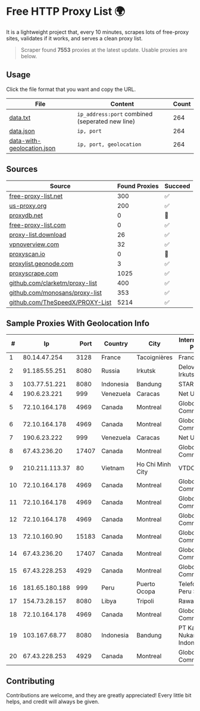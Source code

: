 
# Free HTTP Proxy List 🌍

It is a lightweight project that, every 10 minutes, scrapes lots of free-proxy sites, validates if it works, and serves a clean proxy list.


> Scraper found **7553** proxies at the latest update. Usable proxies are below.

## Usage

Click the file format that you want and copy the URL.


|File|Content|Count|
|----|-------|-----|
|[data.txt](https://raw.githubusercontent.com/themiralay/Proxy-List-World/master/data.txt)|`ip_address:port` combined (seperated new line)|264|
|[data.json](https://raw.githubusercontent.com/themiralay/Proxy-List-World/master/data.json)|`ip, port`|264|
|[data-with-geolocation.json](https://raw.githubusercontent.com/themiralay/Proxy-List-World/master/data-with-geolocation.json)|`ip, port, geolocation`|264|

## Sources

|Source|Found Proxies|Succeed|
|------|-------------|-------|
|[free-proxy-list.net](https://free-proxy-list.net)|300|✅|
|[us-proxy.org](https://www.us-proxy.org)|200|✅|
|[proxydb.net](http://proxydb.net)|0|🚫|
|[free-proxy-list.com](https://free-proxy-list.com/?page=&port=&type%5B%5D=http&type%5B%5D=https&up_time=0&search=Search)|0|✅|
|[proxy-list.download](https://www.proxy-list.download/HTTP)|26|✅|
|[vpnoverview.com](https://vpnoverview.com/privacy/anonymous-browsing/free-proxy-servers)|32|✅|
|[proxyscan.io](https://www.proxyscan.io)|0|🚫|
|[proxylist.geonode.com](https://proxylist.geonode.com/api/proxy-list?limit=300&page=1&sort_by=lastChecked&sort_type=desc&protocols=http,https)|3|✅|
|[proxyscrape.com](https://api.proxyscrape.com/v2/?request=displayproxies&protocol=http&timeout=10000&country=all&ssl=all&anonymity=all)|1025|✅|
|[github.com/clarketm/proxy-list](https://raw.githubusercontent.com/clarketm/proxy-list/master/proxy-list-raw.txt)|400|✅|
|[github.com/monosans/proxy-list](https://raw.githubusercontent.com/monosans/proxy-list/main/proxies/http.txt)|353|✅|
|[github.com/TheSpeedX/PROXY-List](https://raw.githubusercontent.com/TheSpeedX/PROXY-List/master/http.txt)|5214|✅|


## Sample Proxies With Geolocation Info

|#|Ip|Port|Country|City|Internet Service Provider|
|-|--|----|-------|----|-------------------------|
|1|80.14.47.254|3128|France|Tacoignières|France Telecom|
|2|91.185.55.251|8080|Russia|Irkutsk|Delovaya Set' - Irkutsk|
|3|103.77.51.221|8080|Indonesia|Bandung|STARNET|
|4|190.6.23.221|999|Venezuela|Caracas|Net Uno|
|5|72.10.164.178|4969|Canada|Montreal|GloboTech Communications|
|6|72.10.164.178|4969|Canada|Montreal|GloboTech Communications|
|7|190.6.23.222|999|Venezuela|Caracas|Net Uno|
|8|67.43.236.20|17407|Canada|Montreal|GloboTech Communications|
|9|210.211.113.37|80|Vietnam|Ho Chi Minh City|VTDC|
|10|72.10.164.178|4969|Canada|Montreal|GloboTech Communications|
|11|72.10.164.178|4969|Canada|Montreal|GloboTech Communications|
|12|72.10.164.178|4969|Canada|Montreal|GloboTech Communications|
|13|72.10.160.90|15183|Canada|Montreal|GloboTech Communications|
|14|67.43.236.20|17407|Canada|Montreal|GloboTech Communications|
|15|67.43.228.253|4929|Canada|Montreal|GloboTech Communications|
|16|181.65.180.188|999|Peru|Puerto Ocopa|Telefonica del Peru S.A.A.|
|17|154.73.28.157|8080|Libya|Tripoli|Rawafed|
|18|72.10.164.178|4969|Canada|Montreal|GloboTech Communications|
|19|103.167.68.77|8080|Indonesia|Bandung|PT Kataji Nukami Indonesia|
|20|67.43.228.253|4929|Canada|Montreal|GloboTech Communications|



## Contributing

Contributions are welcome, and they are greatly appreciated! Every
little bit helps, and credit will always be given.

